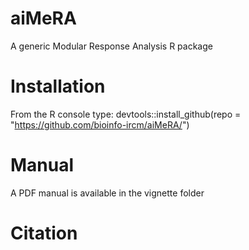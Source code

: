 # aiMeRA
A generic Modular Response Analysis R package 
# Installation
From the R console type:
devtools::install_github(repo = "https://github.com/bioinfo-ircm/aiMeRA/")
# Manual
A PDF manual is available in the vignette folder
# Citation
